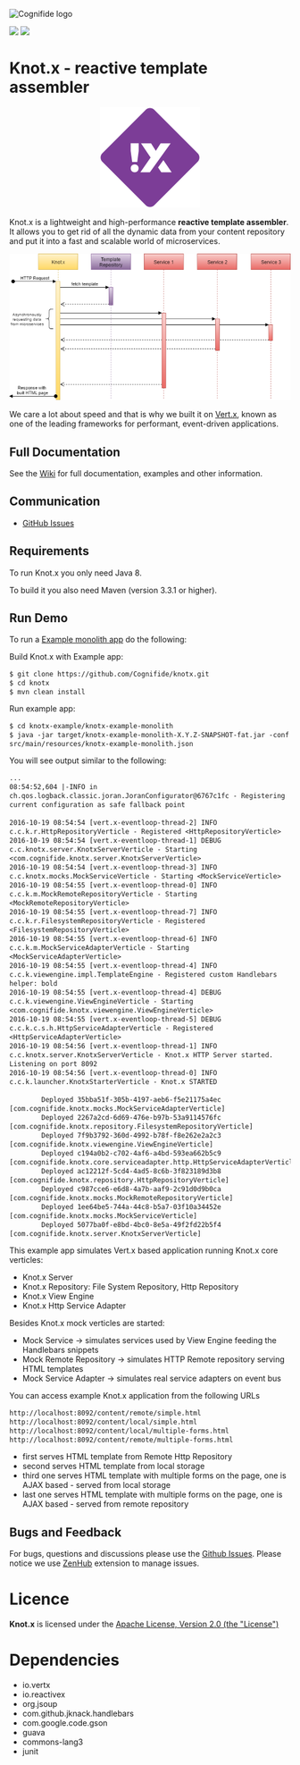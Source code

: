 ![Cognifide logo](http://cognifide.github.io/images/cognifide-logo.png)

[![][travis img]][travis]
[![][license img]][license]

# Knot.x - reactive template assembler
<p align="center">
  <img src="https://github.com/Cognifide/knotx/blob/master/icons/180x180.png?raw=true"
         alt="Knot.x"/>
</p>

Knot.x is a lightweight and high-performance **reactive template assembler**. It allows you to get rid of all the dynamic data from your content repository and put it into a fast and scalable world of microservices.

![Flow diagram](icons/architecture/flow-diagram.png)

We care a lot about speed and that is why we built it on [Vert.x](http://vertx.io/), known as one of the leading frameworks for performant, event-driven applications.

## Full Documentation

See the [Wiki](https://github.com/Cognifide/knotx/wiki) for full documentation, examples and other information.

## Communication
- [GitHub Issues](https://github.com/Cognifide/knotx/issues)

## Requirements

To run Knot.x you only need Java 8.

To build it you also need Maven (version 3.3.1 or higher).

## Run Demo

To run a [Example monolith app](https://github.com/Cognifide/knotx/blob/master/knotx-example/knotx-example-monolith) do the following:

Build Knot.x with Example app:

```
$ git clone https://github.com/Cognifide/knotx.git
$ cd knotx
$ mvn clean install
```

Run example app:
```
$ cd knotx-example/knotx-example-monolith
$ java -jar target/knotx-example-monolith-X.Y.Z-SNAPSHOT-fat.jar -conf src/main/resources/knotx-example-monolith.json
```

You will see output similar to the following:
```
...
08:54:52,604 |-INFO in ch.qos.logback.classic.joran.JoranConfigurator@6767c1fc - Registering current configuration as safe fallback point

2016-10-19 08:54:54 [vert.x-eventloop-thread-2] INFO  c.c.k.r.HttpRepositoryVerticle - Registered <HttpRepositoryVerticle>
2016-10-19 08:54:54 [vert.x-eventloop-thread-1] DEBUG c.c.knotx.server.KnotxServerVerticle - Starting <com.cognifide.knotx.server.KnotxServerVerticle>
2016-10-19 08:54:54 [vert.x-eventloop-thread-3] INFO  c.c.knotx.mocks.MockServiceVerticle - Starting <MockServiceVerticle>
2016-10-19 08:54:55 [vert.x-eventloop-thread-0] INFO  c.c.k.m.MockRemoteRepositoryVerticle - Starting <MockRemoteRepositoryVerticle>
2016-10-19 08:54:55 [vert.x-eventloop-thread-7] INFO  c.c.k.r.FilesystemRepositoryVerticle - Registered <FilesystemRepositoryVerticle>
2016-10-19 08:54:55 [vert.x-eventloop-thread-6] INFO  c.c.k.m.MockServiceAdapterVerticle - Starting <MockServiceAdapterVerticle>
2016-10-19 08:54:55 [vert.x-eventloop-thread-4] INFO  c.c.k.viewengine.impl.TemplateEngine - Registered custom Handlebars helper: bold
2016-10-19 08:54:55 [vert.x-eventloop-thread-4] DEBUG c.c.k.viewengine.ViewEngineVerticle - Starting <com.cognifide.knotx.viewengine.ViewEngineVerticle>
2016-10-19 08:54:55 [vert.x-eventloop-thread-5] DEBUG c.c.k.c.s.h.HttpServiceAdapterVerticle - Registered <HttpServiceAdapterVerticle>
2016-10-19 08:54:56 [vert.x-eventloop-thread-1] INFO  c.c.knotx.server.KnotxServerVerticle - Knot.x HTTP Server started. Listening on port 8092
2016-10-19 08:54:56 [vert.x-eventloop-thread-0] INFO  c.c.k.launcher.KnotxStarterVerticle - Knot.x STARTED 

		Deployed 35bba51f-305b-4197-aeb6-f5e21175a4ec [com.cognifide.knotx.mocks.MockServiceAdapterVerticle]
		Deployed 2267a2cd-6d69-476e-b97b-53a9114576fc [com.cognifide.knotx.repository.FilesystemRepositoryVerticle]
		Deployed 7f9b3792-360d-4992-b78f-f8e262e2a2c3 [com.cognifide.knotx.viewengine.ViewEngineVerticle]
		Deployed c194a0b2-c702-4af6-a4bd-593ea662b5c9 [com.cognifide.knotx.core.serviceadapter.http.HttpServiceAdapterVerticle]
		Deployed ac12212f-5cd4-4ad5-8c6b-3f823189d3b8 [com.cognifide.knotx.repository.HttpRepositoryVerticle]
		Deployed c987cce6-e6d8-4a7b-aaf9-2c91d0d9b0ca [com.cognifide.knotx.mocks.MockRemoteRepositoryVerticle]
		Deployed 1ee64be5-744a-44c8-b5a7-03f10a34452e [com.cognifide.knotx.mocks.MockServiceVerticle]
		Deployed 5077ba0f-e8bd-4bc0-8e5a-49f2fd22b5f4 [com.cognifide.knotx.server.KnotxServerVerticle]

```

This example app simulates Vert.x based application running Knot.x core verticles:
 - Knot.x Server
 - Knot.x Repository: File System Repository, Http Repository
 - Knot.x View Engine
 - Knot.x Http Service Adapter
 
Besides Knot.x mock verticles are started:
 - Mock Service  -> simulates services used by View Engine feeding the Handlebars snippets
 - Mock Remote Repository -> simulates HTTP Remote repository serving HTML templates
 - Mock Service Adapter -> simulates real service adapters on event bus

You can access example Knot.x application from the following URLs
```
http://localhost:8092/content/remote/simple.html
http://localhost:8092/content/local/simple.html
http://localhost:8092/content/local/multiple-forms.html
http://localhost:8092/content/remote/multiple-forms.html
```
- first serves HTML template from Remote Http Repository
- second serves HTML template from local storage
- third one serves HTML template with multiple forms on the page, one is AJAX based - served from local storage
- last one serves HTML template with multiple forms on the page, one is AJAX based - served from remote repository

## Bugs and Feedback

For bugs, questions and discussions please use the [Github Issues](https://github.com/Cognifide/knotx/issues).
Please notice we use [ZenHub](https://www.zenhub.com/) extension to manage issues.

# Licence

**Knot.x** is licensed under the [Apache License, Version 2.0 (the "License")](https://www.apache.org/licenses/LICENSE-2.0.txt)

# Dependencies

- io.vertx
- io.reactivex
- org.jsoup
- com.github.jknack.handlebars
- com.google.code.gson
- guava
- commons-lang3
- junit


[travis]:https://travis-ci.org/Cognifide/knotx
[travis img]:https://travis-ci.org/Cognifide/knotx.svg?branch=master

[license]:LICENSE
[license img]:https://img.shields.io/badge/License-Apache%202-blue.svg